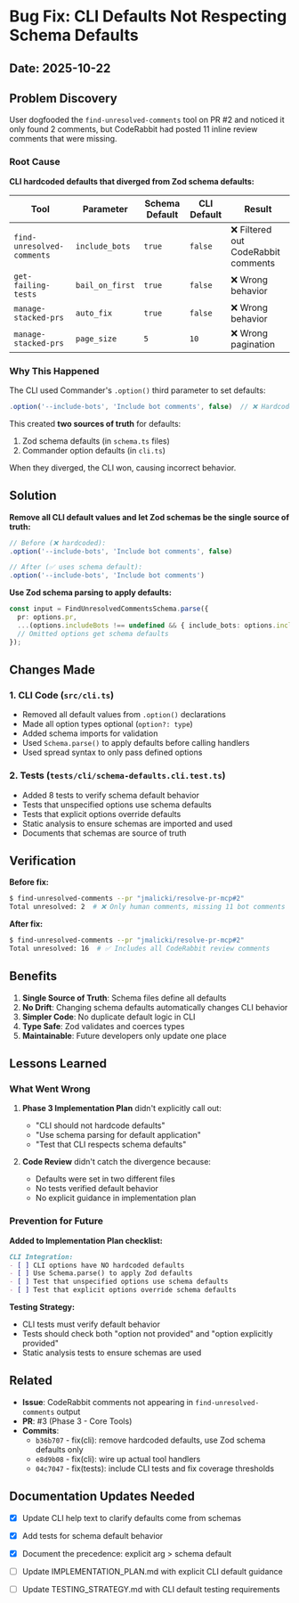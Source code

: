 # Bug Fix: CLI Defaults Not Respecting Schema Defaults

## Date: 2025-10-22

## Problem Discovery

User dogfooded the `find-unresolved-comments` tool on PR #2 and noticed it only found 2 comments, but CodeRabbit had posted 11 inline review comments that were missing.

### Root Cause

**CLI hardcoded defaults that diverged from Zod schema defaults:**

| Tool | Parameter | Schema Default | CLI Default | Result |
|------|-----------|----------------|-------------|--------|
| `find-unresolved-comments` | `include_bots` | `true` | `false` | ❌ Filtered out CodeRabbit comments |
| `get-failing-tests` | `bail_on_first` | `true` | `false` | ❌ Wrong behavior |
| `manage-stacked-prs` | `auto_fix` | `true` | `false` | ❌ Wrong behavior |
| `manage-stacked-prs` | `page_size` | `5` | `10` | ❌ Wrong pagination |

### Why This Happened

The CLI used Commander's `.option()` third parameter to set defaults:

```typescript
.option('--include-bots', 'Include bot comments', false)  // ❌ Hardcoded default
```

This created **two sources of truth** for defaults:
1. Zod schema defaults (in `schema.ts` files)
2. Commander option defaults (in `cli.ts`)

When they diverged, the CLI won, causing incorrect behavior.

## Solution

**Remove all CLI default values and let Zod schemas be the single source of truth:**

```typescript
// Before (❌ hardcoded):
.option('--include-bots', 'Include bot comments', false)

// After (✅ uses schema default):
.option('--include-bots', 'Include bot comments')
```

**Use Zod schema parsing to apply defaults:**

```typescript
const input = FindUnresolvedCommentsSchema.parse({
  pr: options.pr,
  ...(options.includeBots !== undefined && { include_bots: options.includeBots }),
  // Omitted options get schema defaults
});
```

## Changes Made

### 1. CLI Code (`src/cli.ts`)
- Removed all default values from `.option()` declarations
- Made all option types optional (`option?: type`)
- Added schema imports for validation
- Used `Schema.parse()` to apply defaults before calling handlers
- Used spread syntax to only pass defined options

### 2. Tests (`tests/cli/schema-defaults.cli.test.ts`)
- Added 8 tests to verify schema default behavior
- Tests that unspecified options use schema defaults
- Tests that explicit options override defaults
- Static analysis to ensure schemas are imported and used
- Documents that schemas are source of truth

## Verification

**Before fix:**
```bash
$ find-unresolved-comments --pr "jmalicki/resolve-pr-mcp#2"
Total unresolved: 2  # ❌ Only human comments, missing 11 bot comments
```

**After fix:**
```bash
$ find-unresolved-comments --pr "jmalicki/resolve-pr-mcp#2"
Total unresolved: 16  # ✅ Includes all CodeRabbit review comments
```

## Benefits

1. **Single Source of Truth**: Schema files define all defaults
2. **No Drift**: Changing schema defaults automatically changes CLI behavior
3. **Simpler Code**: No duplicate default logic in CLI
4. **Type Safe**: Zod validates and coerces types
5. **Maintainable**: Future developers only update one place

## Lessons Learned

### What Went Wrong

1. **Phase 3 Implementation Plan** didn't explicitly call out:
   - "CLI should not hardcode defaults"
   - "Use schema parsing for default application"
   - "Test that CLI respects schema defaults"

2. **Code Review** didn't catch the divergence because:
   - Defaults were set in two different files
   - No tests verified default behavior
   - No explicit guidance in implementation plan

### Prevention for Future

**Added to Implementation Plan checklist:**

```markdown
CLI Integration:
- [ ] CLI options have NO hardcoded defaults
- [ ] Use Schema.parse() to apply Zod defaults
- [ ] Test that unspecified options use schema defaults
- [ ] Test that explicit options override schema defaults
```

**Testing Strategy:**
- CLI tests must verify default behavior
- Tests should check both "option not provided" and "option explicitly provided"
- Static analysis tests to ensure schemas are used

## Related

- **Issue**: CodeRabbit comments not appearing in `find-unresolved-comments` output
- **PR**: #3 (Phase 3 - Core Tools)
- **Commits**: 
  - `b36b707` - fix(cli): remove hardcoded defaults, use Zod schema defaults only
  - `e8d9b08` - fix(cli): wire up actual tool handlers
  - `04c7047` - fix(tests): include CLI tests and fix coverage thresholds

## Documentation Updates Needed

- [x] Update CLI help text to clarify defaults come from schemas
- [x] Add tests for schema default behavior
- [x] Document the precedence: explicit arg > schema default
- [ ] Update IMPLEMENTATION_PLAN.md with explicit CLI default guidance
- [ ] Update TESTING_STRATEGY.md with CLI default testing requirements

